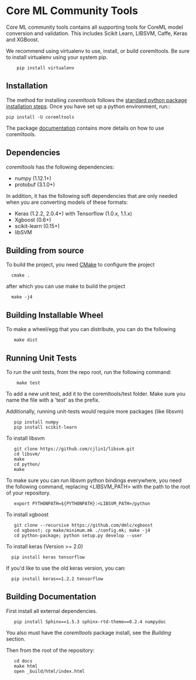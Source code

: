 Core ML Community Tools
=======================

Core ML community tools contains all supporting tools for CoreML model
conversion and validation. This includes Scikit Learn, LIBSVM, Caffe,
Keras and XGBoost.


We recommend using virtualenv to use, install, or build coremltools. Be
sure to install virtualenv using your system pip.

```
    pip install virtualenv
```

Installation
------------

The method for installing *coremltools* follows the
[standard python package installation steps](https://packaging.python.org/installing/).
Once you have set up a python environment, run::

    pip install -U coremltools

The package [documentation](https://apple.github.io/coremltools) contains
more details on how to use coremltools.

Dependencies
------------

*coremltools* has the following dependencies:

- numpy (1.12.1+)
- protobuf (3.1.0+)

In addition, it has the following soft dependencies that are only needed when
you are converting models of these formats:

- Keras (1.2.2, 2.0.4+) with Tensorflow (1.0.x, 1.1.x)
- Xgboost (0.6+)
- scikit-learn (0.15+)
- libSVM


Building from source
--------------------
To build the project, you need [CMake](https://cmake.org) to configure the project

```
  cmake .
```

after which you can use make to build the project

```
  make -j4
```

Building Installable Wheel
---------------------------
To make a wheel/egg that you can distribute, you can do the following

```
   make dist 
```

Running Unit Tests
-------------------
To run the unit tests, from the repo root, run the following command:

```
    make test
```

To add a new unit test, add it to the coremltools/test folder. Make sure you
name the file with a 'test' as the prefix.

Additionally, running unit-tests would require more packages (like
libsvm)

```
   pip install numpy
   pip install scikit-learn
```

To install libsvm

```
   git clone https://github.com/cjlin1/libsvm.git
   cd libsvm/
   make
   cd python/
   make
```

To make sure you can run libsvm python bindings everywhere, you need the
following command, replacing <LIBSVM_PATH> with the path to the root of
your repository.

```
   export PYTHONPATH=${PYTHONPATH}:<LIBSVM_PATH>/python
```

To install xgboost

```
   git clone --recursive https://github.com/dmlc/xgboost
   cd xgboost; cp make/minimum.mk ./config.mk; make -j4
   cd python-package; python setup.py develop --user
```

To install keras (Version >= 2.0)
```
  pip install keras tensorflow
```

If you'd like to use the old keras version, you can:
```
  pip install keras==1.2.2 tensorflow
```


Building Documentation
----------------------
First install all external dependencies.

```
   pip install Sphinx==1.5.3 sphinx-rtd-theme==0.2.4 numpydoc
```
You also must have the *coremltools* package install, see the *Building* section.

Then from the root of the repository:
```
   cd docs
   make html
   open _build/html/index.html
```
